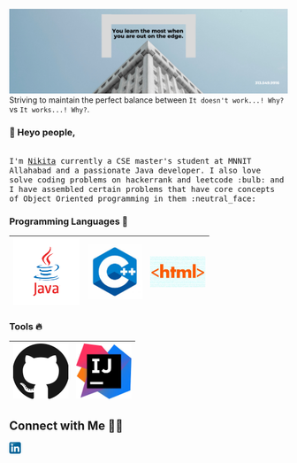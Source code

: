 ![](https://github.com/nikita040/nikita040/blob/master/Assets/White%20Business%20Architecture%20LinkedIn%20Banner.png)
Striving to maintain the perfect balance between `It doesn't work...! Why?` vs `It works...! Why?`.

### 👋 Heyo people,
<br>
  <samp>
    I'm <a href="https://coderjojo.netlify.app/">Nikita</a> currently a CSE master's student at MNNIT Allahabad and a passionate Java developer. I also love solve coding problems on hackerrank and leetcode :bulb: and I have assembled certain problems that have core concepts of Object Oriented programming in them :neutral_face:
  </samp>

### Programming Languages  :rocket:
|<img src="https://github.com/nikita040/nikita040/blob/master/Assets/download%20(1).png" width=120> | <img src="https://github.com/nikita040/nikita040/blob/master/Assets/download%20(1).jpg" width=100> | <img src="https://github.com/nikita040/nikita040/blob/master/Assets/hFm4iWXhbw4c4rdcMH8tUD-320-80.jpg" width=100> |
|:---:|:---:|:---:|

### Tools  :fire:
|<img src="https://github.com/nikita040/nikita040/blob/master/Assets/iuxTnT5g.jpg" width=100> | <img src="https://github.com/nikita040/nikita040/blob/master/Assets/download%20(2).jpg" width=100> |
|:---:|:---:|

## Connect with Me 🤝🏻

<a href="https://www.linkedin.com/in/nikita-rani/">
  <img align="left" alt="Nikita rani linkedin" width="21px" src="https://github.com/nikita040/nikita040/blob/master/Assets/download.jpg" />
</a>
